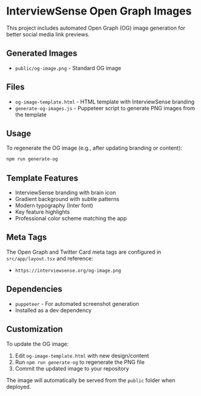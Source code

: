 # InterviewSense Open Graph Images

This project includes automated Open Graph (OG) image generation for better social media link previews.

## Generated Images

- `public/og-image.png` - Standard OG image

## Files

- `og-image-template.html` - HTML template with InterviewSense branding
- `generate-og-images.js` - Puppeteer script to generate PNG images from the template

## Usage

To regenerate the OG image (e.g., after updating branding or content):

```bash
npm run generate-og
```

## Template Features

- InterviewSense branding with brain icon
- Gradient background with subtle patterns  
- Modern typography (Inter font)
- Key feature highlights
- Professional color scheme matching the app

## Meta Tags

The Open Graph and Twitter Card meta tags are configured in `src/app/layout.tsx` and reference:
- `https://interviewsense.org/og-image.png`

## Dependencies

- `puppeteer` - For automated screenshot generation
- Installed as a dev dependency

## Customization

To update the OG image:
1. Edit `og-image-template.html` with new design/content
2. Run `npm run generate-og` to regenerate the PNG file
3. Commit the updated image to your repository

The image will automatically be served from the `public` folder when deployed.
